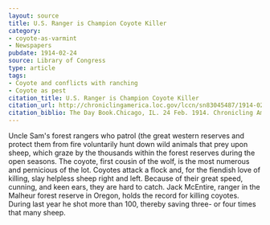 ```yaml
---
layout: source
title: U.S. Ranger is Champion Coyote Killer
category: 
- coyote-as-varmint
- Newspapers
pubdate: 1914-02-24
source: Library of Congress
type: article
tags:
- Coyote and conflicts with ranching
- Coyote as pest
citation_title: U.S. Ranger is Champion Coyote Killer
citation_url: http://chroniclingamerica.loc.gov/lccn/sn83045487/1914-02-24/ed-1/seq-23/
citation_biblio: The Day Book.Chicago, IL. 24 Feb. 1914. Chronicling America. Historic American Newspapers. Lib. of Congress.
---
```


Uncle Sam's forest rangers who patrol (the great western reserves and protect them from fire voluntarily hunt down wild animals that prey upon sheep, which graze by the thousands within the forest reserves during the open seasons. The coyote, first cousin of the wolf, is the most numerous and pernicious of the lot. Coyotes attack a flock and, for the fiendish love of killing, slay helpless sheep right and left. Because of their great speed, cunning, and keen ears, they are hard to catch. Jack McEntire, ranger in the Malheur forest reserve in Oregon, holds the record for killing coyotes. During last year he shot more than 100, thereby saving three- or four times that many sheep.
